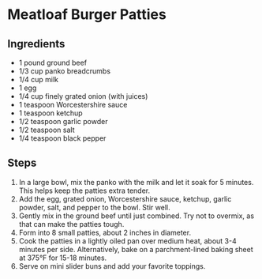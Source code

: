 # Meatloaf Burger Patties

## Ingredients
- 1 pound ground beef
- 1/3 cup panko breadcrumbs
- 1/4 cup milk
- 1 egg
- 1/4 cup finely grated onion (with juices)
- 1 teaspoon Worcestershire sauce
- 1 teaspoon ketchup
- 1/2 teaspoon garlic powder
- 1/2 teaspoon salt
- 1/4 teaspoon black pepper

## Steps
1. In a large bowl, mix the panko with the milk and let it soak for 5 minutes. This helps keep the patties extra tender.
2. Add the egg, grated onion, Worcestershire sauce, ketchup, garlic powder, salt, and pepper to the bowl. Stir well.
3. Gently mix in the ground beef until just combined. Try not to overmix, as that can make the patties tough.
4. Form into 8 small patties, about 2 inches in diameter.
5. Cook the patties in a lightly oiled pan over medium heat, about 3-4 minutes per side. Alternatively, bake on a parchment-lined baking sheet at 375°F for 15-18 minutes.
6. Serve on mini slider buns and add your favorite toppings.

